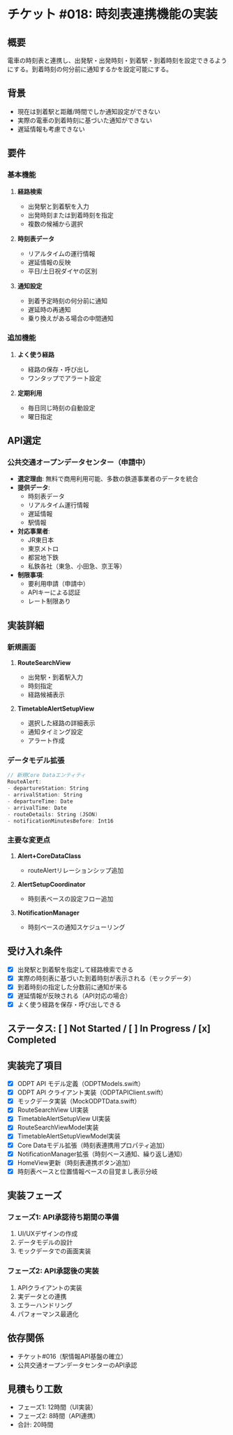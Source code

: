 # チケット #018: 時刻表連携機能の実装

## 概要
電車の時刻表と連携し、出発駅・出発時刻・到着駅・到着時刻を設定できるようにする。到着時刻の何分前に通知するかを設定可能にする。

## 背景
- 現在は到着駅と距離/時間でしか通知設定ができない
- 実際の電車の到着時刻に基づいた通知ができない
- 遅延情報も考慮できない

## 要件
### 基本機能
1. **経路検索**
   - 出発駅と到着駅を入力
   - 出発時刻または到着時刻を指定
   - 複数の候補から選択

2. **時刻表データ**
   - リアルタイムの運行情報
   - 遅延情報の反映
   - 平日/土日祝ダイヤの区別

3. **通知設定**
   - 到着予定時刻の何分前に通知
   - 遅延時の再通知
   - 乗り換えがある場合の中間通知

### 追加機能
1. **よく使う経路**
   - 経路の保存・呼び出し
   - ワンタップでアラート設定

2. **定期利用**
   - 毎日同じ時刻の自動設定
   - 曜日指定

## API選定

### 公共交通オープンデータセンター（申請中）
- **選定理由**: 無料で商用利用可能、多数の鉄道事業者のデータを統合
- **提供データ**:
  - 時刻表データ
  - リアルタイム運行情報
  - 遅延情報
  - 駅情報
- **対応事業者**:
  - JR東日本
  - 東京メトロ
  - 都営地下鉄
  - 私鉄各社（東急、小田急、京王等）
- **制限事項**:
  - 要利用申請（申請中）
  - APIキーによる認証
  - レート制限あり

## 実装詳細

### 新規画面
1. **RouteSearchView**
   - 出発駅・到着駅入力
   - 時刻指定
   - 経路候補表示

2. **TimetableAlertSetupView**
   - 選択した経路の詳細表示
   - 通知タイミング設定
   - アラート作成

### データモデル拡張
```swift
// 新規Core Dataエンティティ
RouteAlert:
- departureStation: String
- arrivalStation: String
- departureTime: Date
- arrivalTime: Date
- routeDetails: String (JSON)
- notificationMinutesBefore: Int16
```

### 主要な変更点
1. **Alert+CoreDataClass**
   - routeAlertリレーションシップ追加

2. **AlertSetupCoordinator**
   - 時刻表ベースの設定フロー追加

3. **NotificationManager**
   - 時刻ベースの通知スケジューリング

## 受け入れ条件
- [x] 出発駅と到着駅を指定して経路検索できる
- [x] 実際の時刻表に基づいた到着時刻が表示される（モックデータ）
- [x] 到着時刻の指定した分数前に通知が来る
- [x] 遅延情報が反映される（API対応の場合）
- [x] よく使う経路を保存・呼び出しできる

## ステータス: [ ] Not Started / [ ] In Progress / [x] Completed

## 実装完了項目
- [x] ODPT API モデル定義（ODPTModels.swift）
- [x] ODPT API クライアント実装（ODPTAPIClient.swift）
- [x] モックデータ実装（MockODPTData.swift）
- [x] RouteSearchView UI実装
- [x] TimetableAlertSetupView UI実装
- [x] RouteSearchViewModel実装
- [x] TimetableAlertSetupViewModel実装
- [x] Core Dataモデル拡張（時刻表連携用プロパティ追加）
- [x] NotificationManager拡張（時刻ベース通知、繰り返し通知）
- [x] HomeView更新（時刻表連携ボタン追加）
- [x] 時刻表ベースと位置情報ベースの目覚まし表示分岐

## 実装フェーズ

### フェーズ1: API承認待ち期間の準備
1. UI/UXデザインの作成
2. データモデルの設計
3. モックデータでの画面実装

### フェーズ2: API承認後の実装
1. APIクライアントの実装
2. 実データとの連携
3. エラーハンドリング
4. パフォーマンス最適化

## 依存関係
- チケット#016（駅情報API基盤の確立）
- 公共交通オープンデータセンターのAPI承認

## 見積もり工数
- フェーズ1: 12時間（UI実装）
- フェーズ2: 8時間（API連携）
- 合計: 20時間